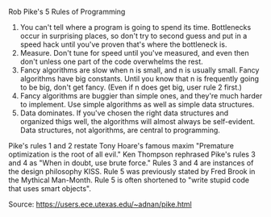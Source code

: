 Rob Pike's 5 Rules of Programming

1. You can't tell where a program is going to spend its time. Bottlenecks occur in surprising places, so don't try to second guess and put in a speed hack until you've proven that's where the bottleneck is.
2. Measure. Don't tune for speed until you've measured, and even then don't unless one part of the code overwhelms the rest.
3. Fancy algorithms are slow when n is small, and n is usually small. Fancy algorithms have big constants. Until you know that n is frequently going to be big, don't get fancy. (Even if n does get big, user rule 2 first.)
4. Fancy algorithms are buggier than simple ones, and they're much harder to implement. Use simple algorithms as well as simple data structures.
5. Data dominates. If you've chosen the right data structures and organized thigs well, the algorithms will almost always be self-evident. Data structures, not algorithms, are central to programming.

Pike's rules 1 and 2 restate Tony Hoare's famous maxim "Premature optimization is the root of all evil." Ken Thompson rephrased Pike's rules 3 and 4 as "When in doubt, use brute force." Rules 3 and 4 are instances of the design philosophy KISS. Rule 5 was previously stated by Fred Brook in the Mythical Man-Month. Rule 5 is often shortened to "write stupid code that uses smart objects".

Source: https://users.ece.utexas.edu/~adnan/pike.html
